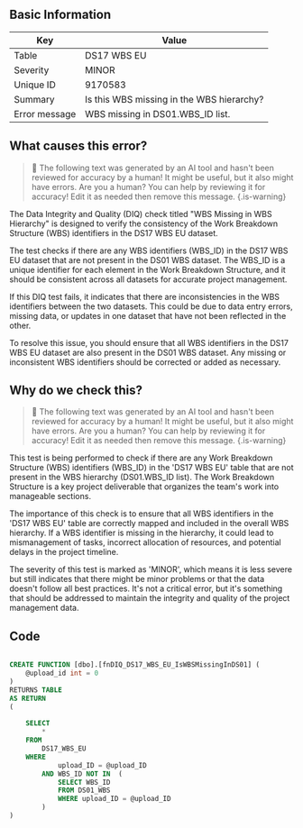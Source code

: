 ## Basic Information
| Key         | Value          |
|-------------|----------------|
| Table       | DS17 WBS EU |
| Severity    | MINOR |
| Unique ID   | 9170583   |
| Summary     | Is this WBS missing in the WBS hierarchy? |
| Error message | WBS missing in DS01.WBS_ID list. |

## What causes this error?

> :robot: The following text was generated by an AI tool and hasn't been reviewed for accuracy by a human! It might be useful, but it also might have errors. Are you a human? You can help by reviewing it for accuracy! Edit it as needed then remove this message.
{.is-warning}

The Data Integrity and Quality (DIQ) check titled "WBS Missing in WBS Hierarchy" is designed to verify the consistency of the Work Breakdown Structure (WBS) identifiers in the DS17 WBS EU dataset. 

The test checks if there are any WBS identifiers (WBS_ID) in the DS17 WBS EU dataset that are not present in the DS01 WBS dataset. The WBS_ID is a unique identifier for each element in the Work Breakdown Structure, and it should be consistent across all datasets for accurate project management.

If this DIQ test fails, it indicates that there are inconsistencies in the WBS identifiers between the two datasets. This could be due to data entry errors, missing data, or updates in one dataset that have not been reflected in the other. 

To resolve this issue, you should ensure that all WBS identifiers in the DS17 WBS EU dataset are also present in the DS01 WBS dataset. Any missing or inconsistent WBS identifiers should be corrected or added as necessary.
## Why do we check this?

> :robot: The following text was generated by an AI tool and hasn't been reviewed for accuracy by a human! It might be useful, but it also might have errors. Are you a human? You can help by reviewing it for accuracy! Edit it as needed then remove this message.
{.is-warning}

This test is being performed to check if there are any Work Breakdown Structure (WBS) identifiers (WBS_ID) in the 'DS17 WBS EU' table that are not present in the WBS hierarchy (DS01.WBS_ID list). The Work Breakdown Structure is a key project deliverable that organizes the team's work into manageable sections. 

The importance of this check is to ensure that all WBS identifiers in the 'DS17 WBS EU' table are correctly mapped and included in the overall WBS hierarchy. If a WBS identifier is missing in the hierarchy, it could lead to mismanagement of tasks, incorrect allocation of resources, and potential delays in the project timeline. 

The severity of this test is marked as 'MINOR', which means it is less severe but still indicates that there might be minor problems or that the data doesn't follow all best practices. It's not a critical error, but it's something that should be addressed to maintain the integrity and quality of the project management data.
## Code

```sql

CREATE FUNCTION [dbo].[fnDIQ_DS17_WBS_EU_IsWBSMissingInDS01] (
	@upload_id int = 0
)
RETURNS TABLE
AS RETURN
(
	
	SELECT 
		*
	FROM 
		DS17_WBS_EU
	WHERE 
			upload_ID = @upload_ID
		AND WBS_ID NOT IN  (
			SELECT WBS_ID
			FROM DS01_WBS
			WHERE upload_ID = @upload_ID
		)
)
```
